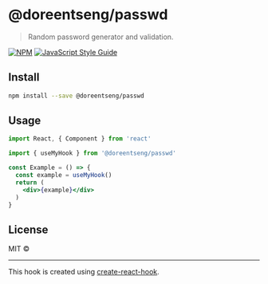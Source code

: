 # @doreentseng/passwd

> Random password generator and validation.

[![NPM](https://img.shields.io/npm/v/@doreentseng/passwd.svg)](https://www.npmjs.com/package/@doreentseng/passwd) [![JavaScript Style Guide](https://img.shields.io/badge/code_style-standard-brightgreen.svg)](https://standardjs.com)

## Install

```bash
npm install --save @doreentseng/passwd
```

## Usage

```jsx
import React, { Component } from 'react'

import { useMyHook } from '@doreentseng/passwd'

const Example = () => {
  const example = useMyHook()
  return (
    <div>{example}</div>
  )
}
```

## License

MIT © [](https://github.com/)

---

This hook is created using [create-react-hook](https://github.com/hermanya/create-react-hook).
